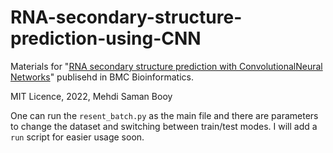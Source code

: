 # RNA-secondary-structure-prediction-using-CNN
Materials for "[RNA secondary structure prediction with ConvolutionalNeural Networks](https://bmcbioinformatics.biomedcentral.com/articles/10.1186/s12859-021-04540-7)" publisehd in BMC Bioinformatics.

MIT Licence, 2022, Mehdi Saman Booy

One can run the `resent_batch.py` as the main file and there are parameters to change the dataset and switching between train/test modes.
I will add a `run` script for easier usage soon. 
